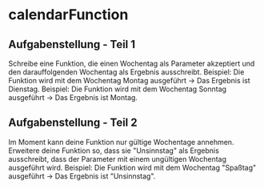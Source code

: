 # calendarFunction

## Aufgabenstellung - Teil 1
Schreibe eine Funktion, die einen Wochentag als Parameter akzeptiert und den darauffolgenden Wochentag als Ergebnis ausschreibt.
Beispiel: Die Funktion wird mit dem Wochentag Montag ausgeführt -> Das Ergebnis ist Dienstag.
Beispiel: Die Funktion wird mit dem Wochentag Sonntag ausgeführt -> Das Ergebnis ist Montag.

## Aufgabenstellung - Teil 2
Im Moment kann deine Funktion nur gültige Wochentage annehmen. Erweitere deine Funktion so, dass sie "Unsinnstag" als Ergebnis ausschreibt, dass der Parameter mit einem ungültigen Wochentag ausgeführt wird.
Beispiel: Die Funktion wird mit dem Wochentag "Spaßtag" ausgeführt -> Das Ergebnis ist "Unsinnstag".

